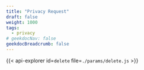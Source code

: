 ```yaml
---
title: "Privacy Request"
draft: false
weight: 1000
tags:
  - privacy
# geekdocNav: false
geekdocBreadcrumb: false
---
```


{{< api-explorer id=`delete` file=`./params/delete.js` >}}
